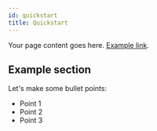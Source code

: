 ```yaml
---
id: quickstart
title: Quickstart
---
```


Your page content goes here. [Example link](http://wildme.org/).

## Example section 

Let's make some bullet points:
- Point 1
- Point 2
- Point 3
